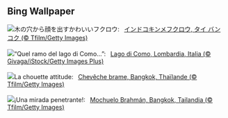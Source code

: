 ## Bing Wallpaper
![](https://www.bing.com/th?id=OHR.SpottedOwlet_JA-JP9234740493_UHD.jpg&w=1000)木の穴から顔を出すかわいいフクロウ:&nbsp;&ensp;[インドコキンメフクロウ, タイ バンコク (© Tfilm/Getty Images)](https://www.bing.com/th?id=OHR.SpottedOwlet_JA-JP9234740493_UHD.jpg)
<br><br/>
![](https://www.bing.com/th?id=OHR.LagoComoItaly_IT-IT3865741032_UHD.jpg&w=1000)“Quel ramo del lago di Como...”:&nbsp;&ensp;[Lago di Como, Lombardia, Italia (© Givaga/iStock/Getty Images Plus)](https://www.bing.com/th?id=OHR.LagoComoItaly_IT-IT3865741032_UHD.jpg)
<br><br/>
![](https://www.bing.com/th?id=OHR.SpottedOwlet_FR-FR4852852540_UHD.jpg&w=1000)La chouette attitude:&nbsp;&ensp;[Chevêche brame, Bangkok, Thaïlande (© Tfilm/Getty Images)](https://www.bing.com/th?id=OHR.SpottedOwlet_FR-FR4852852540_UHD.jpg)
<br><br/>
![](https://www.bing.com/th?id=OHR.SpottedOwlet_ES-ES9381508477_UHD.jpg&w=1000)¡Una mirada penetrante!:&nbsp;&ensp;[Mochuelo Brahmán, Bangkok, Tailandia (© Tfilm/Getty Images)](https://www.bing.com/th?id=OHR.SpottedOwlet_ES-ES9381508477_UHD.jpg)
<br><br/>
